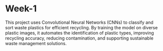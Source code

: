 # Week-1
This project uses Convolutional Neural Networks (CNNs) to classify and sort waste plastics for efficient recycling. By training the model on diverse plastic images, it automates the identification of plastic types, improving recycling accuracy, reducing contamination, and supporting sustainable waste management solutions.
